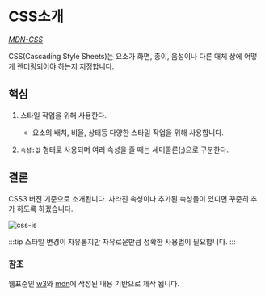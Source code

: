 # CSS소개

_[MDN-CSS](https://developer.mozilla.org/ko/docs/Web/CSS)_

CSS(Cascading Style Sheets)는 요소가 화면, 종이, 음성이나 다른 매체 상에 어떻게 렌더링되어야 하는지 지정합니다.

## 핵심

1. 스타일 작업을 위해 사용한다.

   - 요소의 배치, 비율, 상태등 다양한 스타일 작업을 위해 사용합니다.

2. `속성:값` 형태로 사용되며 여러 속성을 줄 때는 세미콜론(;)으로 구분한다.

## 결론

CSS3 버전 기준으로 소개됩니다. 사라진 속성이나 추가된 속성들이 있디면 꾸준히 추가 하도록 하겠습니다.

![css-is](https://media1.tenor.com/images/a606cd1865670e21c21ab5948d3014db/tenor.gif?itemid=4792065)

:::tip
스타일 변경이 자유롭지만 자유로운만큼 정확한 사용법이 필요합니다.
:::

### 참조

웹표준인 [w3](https://developer.mozilla.org/ko/docs/Learn/CSS)와 [mdn](https://w3.org/Style/CSS/#specs)에 작성된 내용 기반으로 제작 됩니다.
